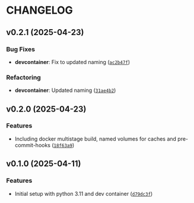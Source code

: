 # CHANGELOG


## v0.2.1 (2025-04-23)

### Bug Fixes

- **devcontainer**: Fix to updated naming
  ([`ac2b47f`](https://github.com/tobiasskov/template-project-python-fastapi/commit/ac2b47f3c3adeeec621e968c123cf5a63dd24884))

### Refactoring

- **devcontainer**: Updated naming
  ([`31ae4b2`](https://github.com/tobiasskov/template-project-python-fastapi/commit/31ae4b2c2d37415a1f8845885396e3a105e968ea))


## v0.2.0 (2025-04-23)

### Features

- Including docker multistage build, named volumes for caches and pre-commit-hooks
  ([`18f63a9`](https://github.com/tobiasskov/template-project-python-fastapi/commit/18f63a921f24c5c85235c1a40ec654053b3ce398))


## v0.1.0 (2025-04-11)

### Features

- Initial setup with python 3.11 and dev container
  ([`d79dc3f`](https://github.com/tobiasskov/template-project-python-fastapi/commit/d79dc3fdfcff0dac2452131bf7517bbf0a6741f3))
